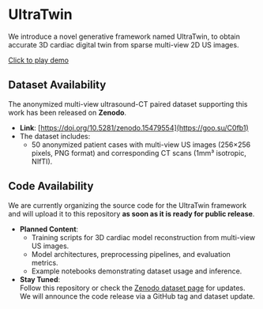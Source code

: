 # UltraTwin  
We introduce a novel generative framework named UltraTwin, to obtain accurate 3D cardiac digital twin from sparse multi-view 2D US images.  

[Click to play demo](https://jacksonyu-321.github.io/UltraTwin/demo/video.html)  


## Dataset Availability  
The anonymized multi-view ultrasound-CT paired dataset supporting this work has been released on **Zenodo**.  

- **Link**: [https://doi.org/10.5281/zenodo.15479554](https://goo.su/C0fb1)  
- The dataset includes:  
  - 50 anonymized patient cases with multi-view US images (256×256 pixels, PNG format) and corresponding CT scans (1mm³ isotropic, NIfTI).  


## Code Availability  
We are currently organizing the source code for the UltraTwin framework and will upload it to this repository **as soon as it is ready for public release**.  

- **Planned Content**:  
  - Training scripts for 3D cardiac model reconstruction from multi-view US images.  
  - Model architectures, preprocessing pipelines, and evaluation metrics.  
  - Example notebooks demonstrating dataset usage and inference.  
- **Stay Tuned**:  
  Follow this repository or check the [Zenodo dataset page](https://doi.org/10.5281/zenodo.15479554) for updates. We will announce the code release via a GitHub tag and dataset update.  
